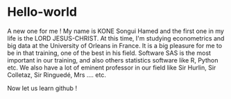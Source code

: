 # Hello-world
A new one for me !
My name is KONE Songui Hamed and the first one in my life is the LORD JESUS-CHRIST.
At this time, I'm studying econometrics and big data at the University of Orleans in France.
It is a big pleasure for me to be in that training, one of the best in his field.
Software SAS is the most important in our training, and also others statistics software like
R, Python etc.
We also have a lot of eminent professor in our field like Sir Hurlin, Sir Colletaz, Sir Ringuedé,
Mrs .... etc.

Now let us learn github !
